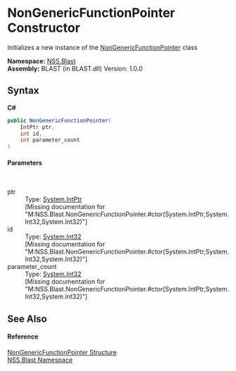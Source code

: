 # NonGenericFunctionPointer Constructor 
 

Initializes a new instance of the <a href="T_NSS_Blast_NonGenericFunctionPointer">NonGenericFunctionPointer</a> class

**Namespace:**&nbsp;<a href="N_NSS_Blast">NSS.Blast</a><br />**Assembly:**&nbsp;BLAST (in BLAST.dll) Version: 1.0.0

## Syntax

**C#**<br />
``` C#
public NonGenericFunctionPointer(
	IntPtr ptr,
	int id,
	int parameter_count
)
```


#### Parameters
&nbsp;<dl><dt>ptr</dt><dd>Type: <a href="https://docs.microsoft.com/dotnet/api/system.intptr" target="_blank" rel="noopener noreferrer">System.IntPtr</a><br />\[Missing <param name="ptr"/> documentation for "M:NSS.Blast.NonGenericFunctionPointer.#ctor(System.IntPtr,System.Int32,System.Int32)"\]</dd><dt>id</dt><dd>Type: <a href="https://docs.microsoft.com/dotnet/api/system.int32" target="_blank" rel="noopener noreferrer">System.Int32</a><br />\[Missing <param name="id"/> documentation for "M:NSS.Blast.NonGenericFunctionPointer.#ctor(System.IntPtr,System.Int32,System.Int32)"\]</dd><dt>parameter_count</dt><dd>Type: <a href="https://docs.microsoft.com/dotnet/api/system.int32" target="_blank" rel="noopener noreferrer">System.Int32</a><br />\[Missing <param name="parameter_count"/> documentation for "M:NSS.Blast.NonGenericFunctionPointer.#ctor(System.IntPtr,System.Int32,System.Int32)"\]</dd></dl>

## See Also


#### Reference
<a href="T_NSS_Blast_NonGenericFunctionPointer">NonGenericFunctionPointer Structure</a><br /><a href="N_NSS_Blast">NSS.Blast Namespace</a><br />